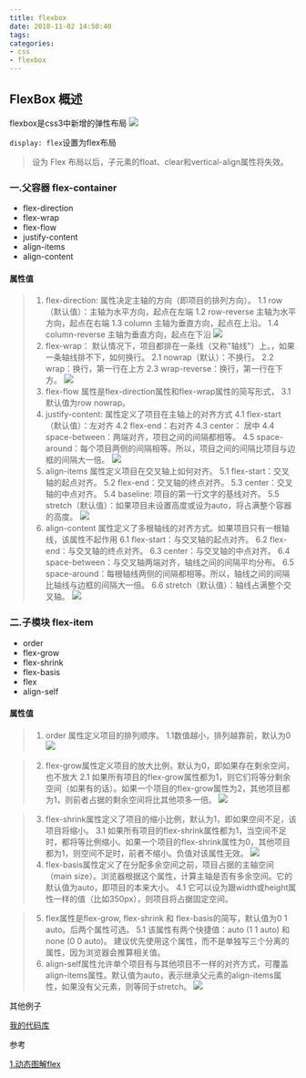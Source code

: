 ```yaml
---
title: flexbox
date: 2018-11-02 14:50:40
tags:
categories:
- css
- flexbox
---
```

## FlexBox 概述
flexbox是css3中新增的弹性布局
![](/css/flexbox/2018/11/02/flexbox/flexbox.png)

`display: flex`设置为flex布局

> 设为 Flex 布局以后，子元素的float、clear和vertical-align属性将失效。

### 一.父容器 flex-container

* flex-direction
* flex-wrap
* flex-flow
* justify-content
* align-items
* align-content

#### 属性值

>   1. flex-direction:  属性决定主轴的方向（即项目的排列方向）。
          1.1 row （默认值）：主轴为水平方向，起点在左端
          1.2 row-reverse 主轴为水平方向，起点在右端
          1.3 column 主轴为垂直方向，起点在上沿。
          1.4 column-reverse 主轴为垂直方向，起点在下沿
![](/2018/11/02/flexbox/flex-direction.png)
>   2. flex-wrap：    默认情况下，项目都排在一条线（又称"轴线"）上。，如果一条轴线排不下，如何换行。
          2.1 nowrap（默认）：不换行。
          2.2 wrap：换行，第一行在上方
          2.3 wrap-reverse：换行，第一行在下方。
![](/2018/11/02/flexbox/flex-wrap.png)
>   3. flex-flow    属性是flex-direction属性和flex-wrap属性的简写形式，
          3.1 默认值为row nowrap。
>   4. justify-content: 属性定义了项目在主轴上的对齐方式
          4.1 flex-start（默认值）：左对齐
          4.2 flex-end：右对齐
          4.3 center： 居中
          4.4 space-between：两端对齐，项目之间的间隔都相等。
          4.5 space-around：每个项目两侧的间隔相等。所以，项目之间的间隔比项目与边框的间隔大一倍。
![](/2018/11/02/flexbox/justify-content.png)
>   5. align-items    属性定义项目在交叉轴上如何对齐。
          5.1 flex-start：交叉轴的起点对齐。
          5.2 flex-end：交叉轴的终点对齐。
          5.3 center：交叉轴的中点对齐。
          5.4 baseline: 项目的第一行文字的基线对齐。
          5.5 stretch（默认值）：如果项目未设置高度或设为auto，将占满整个容器的高度。
![](/2018/11/02/flexbox/align-items.png)
>   6. align-content  属性定义了多根轴线的对齐方式。如果项目只有一根轴线，该属性不起作用
          6.1 flex-start：与交叉轴的起点对齐。
          6.2 flex-end：与交叉轴的终点对齐。
          6.3 center：与交叉轴的中点对齐。
          6.4 space-between：与交叉轴两端对齐，轴线之间的间隔平均分布。
          6.5 space-around：每根轴线两侧的间隔都相等。所以，轴线之间的间隔比轴线与边框的间隔大一倍。
          6.6 stretch（默认值）：轴线占满整个交叉轴。
![](/2018/11/02/flexbox/align-content.png)

### 二.子模块 flex-item

* order
* flex-grow
* flex-shrink
* flex-basis
* flex
* align-self

#### 属性值

>   1. order 属性定义项目的排列顺序。
                1.1数值越小，排列越靠前，默认为0
![](/2018/11/02/flexbox/order.png)
                
>   2. flex-grow属性定义项目的放大比例，默认为0，即如果存在剩余空间，也不放大
               2.1 如果所有项目的flex-grow属性都为1，则它们将等分剩余空间（如果有的话）。如果一个项目的flex-grow属性为2，其他项目都为1，则前者占据的剩余空间将比其他项多一倍。
![](/2018/11/02/flexbox/flex-grow.png)

>   3. flex-shrink属性定义了项目的缩小比例，默认为1，即如果空间不足，该项目将缩小。
                3.1 如果所有项目的flex-shrink属性都为1，当空间不足时，都将等比例缩小。如果一个项目的flex-shrink属性为0，其他项目都为1，则空间不足时，前者不缩小。负值对该属性无效。
![](/2018/11/02/flexbox/flex-shrink.jpg)
>   4. flex-basis属性定义了在分配多余空间之前，项目占据的主轴空间（main size）。浏览器根据这个属性，计算主轴是否有多余空间。它的默认值为auto，即项目的本来大小。
                4.1 它可以设为跟width或height属性一样的值（比如350px），则项目将占据固定空间。

>   5. flex属性是flex-grow, flex-shrink 和 flex-basis的简写，默认值为0 1 auto。后两个属性可选。
                5.1 该属性有两个快捷值：auto (1 1 auto) 和 none (0 0 auto)。 建议优先使用这个属性，而不是单独写三个分离的属性，因为浏览器会推算相关值。               
>   6. align-self属性允许单个项目有与其他项目不一样的对齐方式，可覆盖align-items属性。默认值为auto，表示继承父元素的align-items属性，如果没有父元素，则等同于stretch。
![](/2018/11/02/flexbox/align-self.png)

其他例子

[我的代码库](https://codepen.io/daivd_dai/pen/qQEVLw)

参考

[1.动态图解flex](https://www.jianshu.com/p/cd69906d7703)
